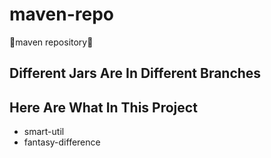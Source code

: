 # maven-repo
🦄maven repository🚀
## Different Jars Are In Different Branches

## Here Are What In This Project

- smart-util
- fantasy-difference

